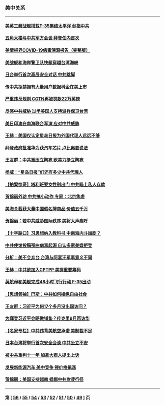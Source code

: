 ### 美中关系
---
#### [美英三艘战舰搭载F-35集结太平洋 剑指中共](../../pages/nf1412576/n13194680.md) 
#### [五角大楼与中共军方会谈 拜登任内首次](../../pages/nf1412576/n13194273.md) 
#### [美情报界COVID-19病毒溯源报告（完整版）](../../pages/nf1412576/n13193095.md) 
#### [美战舰和海岸警卫队快艇穿越台湾海峡](../../pages/nf1412576/n13192917.md) 
#### [日台举行首次高层安全对话 中共跳脚](../../pages/nf1412576/n13192560.md) 
#### [传中共拟禁拥有大量用户数据科企在美上市](../../pages/nf1412576/n13192090.md) 
#### [严重违反规则 CGTN再被罚款22万英镑](../../pages/nf1412576/n13191695.md) 
#### [反感中共威胁 过半美国人支持派兵保卫台湾](../../pages/nf1412576/n13191652.md) 
#### [美日印澳在南海联合军演 应对中共威胁](../../pages/nf1412576/n13189898.md) 
#### [王赫：美国仅认定星岛日报为外国代理人远远不够](../../pages/nf1412576/n13190753.md) 
#### [拜登政府批准华为获汽车芯片 卢比奥要说法](../../pages/nf1412576/n13190422.md) 
#### [王友群：中共重压立陶宛 欧美力挺立陶宛](../../pages/nf1412576/n13190607.md) 
#### [杨威：“星岛日报”们还有多少中共代理人](../../pages/nf1412576/n13190152.md) 
#### [【拍案惊奇】塔利班要女性别出门 中共瞄上私人存款](../../pages/nf1412576/n13189318.md) 
#### [贺锦丽外访 中共搞小动作 专家：北京焦虑](../../pages/nf1412576/n13189977.md) 
#### [美海关截获大量中国假名牌商品 价值五千万](../../pages/nf1412576/n13189940.md) 
#### [贺锦丽：若中共威胁国际秩序 美将大声疾呼](../../pages/nf1412576/n13189687.md) 
#### [【十字路口】习思想纳入教科书 中南海内斗加剧？](../../pages/nf1412576/n13188163.md) 
#### [中共使馆投稿歪曲病毒起源 自认多家美媒拒登](../../pages/nf1412576/n13189050.md) 
#### [分析：美不会弃台 台湾与阿富汗军事意义不同](../../pages/nf1412576/n13188910.md) 
#### [王赫：中共欲加入CPTPP 美握重要筹码](../../pages/nf1412576/n13188119.md) 
#### [英航母和美舰完成48小时飞行行动 F-35出动](../../pages/nf1412576/n13187694.md) 
#### [【思想领袖】巴斯：中共如何操纵自由社会](../../pages/nf1412576/n13150354.md) 
#### [王友群：习近平为何17个多月没出国访问？](../../pages/nf1412576/n13187771.md) 
#### [为拜登习近平会晤做铺垫？传克里9月再访华](../../pages/nf1412576/n13187748.md) 
#### [【名家专栏】中共违背美航空承诺 美制裁不足](../../pages/nf1412576/n13186818.md) 
#### [日本台湾将举行首次安全会谈 中共坐立不安](../../pages/nf1412576/n13187215.md) 
#### [被中共重判十一年 加拿大商人提出上诉](../../pages/nf1412576/n13187034.md) 
#### [发展新能源汽车 美中竞争 锂价格飙涨](../../pages/nf1412576/n13185689.md) 
#### [贺锦丽：美国支持越南 抵御中共欺凌行径](../../pages/nf1412576/n13186182.md) 

---
#### 第 [ [56](./56.md) / [55](./55.md) / [54](./54.md) / [53](./53.md) / [52](./52.md) / [51](./51.md) / [50](./50.md) / [49](./49.md) ] 页
